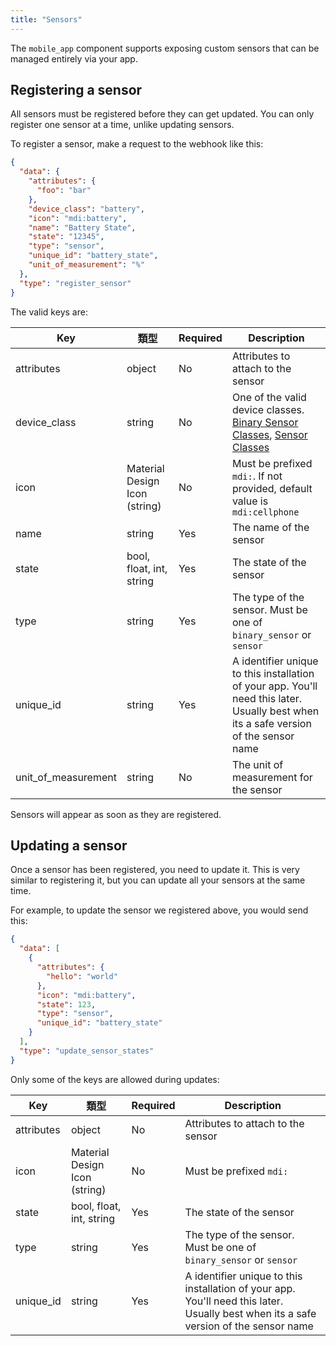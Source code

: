 ```yaml
---
title: "Sensors"
---
```


The `mobile_app` component supports exposing custom sensors that can be managed entirely via your app.

## Registering a sensor

All sensors must be registered before they can get updated. You can only register one sensor at a time, unlike updating sensors.

To register a sensor, make a request to the webhook like this:

```json
{
  "data": {
    "attributes": {
      "foo": "bar"
    },
    "device_class": "battery",
    "icon": "mdi:battery",
    "name": "Battery State",
    "state": "12345",
    "type": "sensor",
    "unique_id": "battery_state",
    "unit_of_measurement": "%"
  },
  "type": "register_sensor"
}
```

The valid keys are:

| Key                   | 類型                            | Required | Description                                                                                                                                                                                                     |
| --------------------- | ----------------------------- | -------- | --------------------------------------------------------------------------------------------------------------------------------------------------------------------------------------------------------------- |
| attributes            | object                        | No       | Attributes to attach to the sensor                                                                                                                                                                              |
| device_class          | string                        | No       | One of the valid device classes. [Binary Sensor Classes](https://www.home-assistant.io/components/binary_sensor/#device-class), [Sensor Classes](https://www.home-assistant.io/components/sensor/#device-class) |
| icon                  | Material Design Icon (string) | No       | Must be prefixed `mdi:`. If not provided, default value is `mdi:cellphone`                                                                                                                                      |
| name                  | string                        | Yes      | The name of the sensor                                                                                                                                                                                          |
| state                 | bool, float, int, string      | Yes      | The state of the sensor                                                                                                                                                                                         |
| type                  | string                        | Yes      | The type of the sensor. Must be one of `binary_sensor` or `sensor`                                                                                                                                              |
| unique_id             | string                        | Yes      | A identifier unique to this installation of your app. You'll need this later. Usually best when its a safe version of the sensor name                                                                           |
| unit_of_measurement | string                        | No       | The unit of measurement for the sensor                                                                                                                                                                          |

Sensors will appear as soon as they are registered.

## Updating a sensor

Once a sensor has been registered, you need to update it. This is very similar to registering it, but you can update all your sensors at the same time.

For example, to update the sensor we registered above, you would send this:

```json
{
  "data": [
    {
      "attributes": {
        "hello": "world"
      },
      "icon": "mdi:battery",
      "state": 123,
      "type": "sensor",
      "unique_id": "battery_state"
    }
  ],
  "type": "update_sensor_states"
}
```

Only some of the keys are allowed during updates:

| Key        | 類型                            | Required | Description                                                                                                                           |
| ---------- | ----------------------------- | -------- | ------------------------------------------------------------------------------------------------------------------------------------- |
| attributes | object                        | No       | Attributes to attach to the sensor                                                                                                    |
| icon       | Material Design Icon (string) | No       | Must be prefixed `mdi:`                                                                                                               |
| state      | bool, float, int, string      | Yes      | The state of the sensor                                                                                                               |
| type       | string                        | Yes      | The type of the sensor. Must be one of `binary_sensor` or `sensor`                                                                    |
| unique_id  | string                        | Yes      | A identifier unique to this installation of your app. You'll need this later. Usually best when its a safe version of the sensor name |